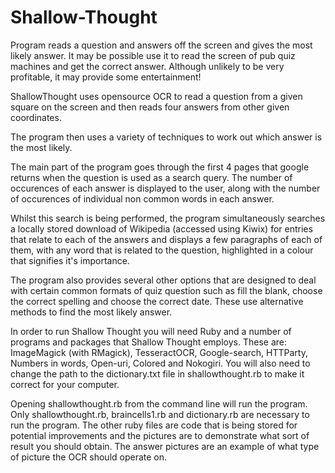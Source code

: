 Shallow-Thought
===============

Program reads a question and answers off the screen and gives the most likely answer. It may be possible use it to read the screen of pub quiz machines and get the correct answer. Although unlikely to be very profitable, it may provide some entertainment!

ShallowThought uses opensource OCR to read a question from a given square on the screen and then reads four answers from other given coordinates.

The program then uses a variety of techniques to work out which answer is the most likely.

The main part of the program goes through the first 4 pages that google returns when the question is used as a search query. The number of occurences of each answer is displayed to the user, along with the number of occurences of individual non common words in each answer.

Whilst this search is being performed, the program simultaneously searches a locally stored download of Wikipedia (accessed using Kiwix) for entries that relate to each of the answers and displays a few paragraphs of each of them, with any word that is related to the question, highlighted in a colour that signifies it's importance.

The program also provides several other options that are designed to deal with certain common formats of quiz question such as fill the blank, choose the correct spelling and choose the correct date. These use alternative methods to find the most likely answer.

In order to run Shallow Thought you will need Ruby and a number of programs and packages that Shallow Thought employs. These are: ImageMagick (with RMagick), TesseractOCR, Google-search, HTTParty, Numbers in words, Open-uri, Colored and Nokogiri. You will also need to change the path to the dictionary.txt file in shallowthought.rb to make it correct for your computer.

Opening shallowthought.rb from the command line will run the program. Only shallowthought.rb, braincells1.rb and dictionary.rb are necessary to run the program. The other ruby files are code that is being stored for potential improvements and the pictures are to demonstrate what sort of result you should obtain. The answer pictures are an example of what type of picture the OCR should operate on. 
